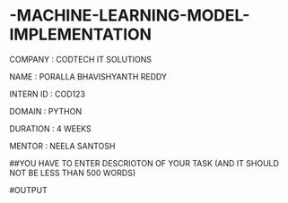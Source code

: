 # -MACHINE-LEARNING-MODEL-IMPLEMENTATION

COMPANY : CODTECH IT SOLUTIONS 

NAME : PORALLA BHAVISHYANTH REDDY

INTERN ID : COD123

DOMAIN : PYTHON 

DURATION : 4 WEEKS 

MENTOR : NEELA SANTOSH 

##YOU HAVE TO ENTER DESCRIOTON OF YOUR TASK (AND IT SHOULD NOT BE LESS THAN 500 WORDS)

#OUTPUT

